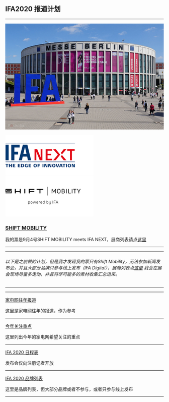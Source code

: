 ##  IFA2020 报道计划
---
[![首页图.jpg](https://github.com/Jeremiah-Y/IFA2020/blob/master/IFA%202020%20%E6%8A%A5%E9%81%93%E8%AE%A1%E5%88%92/img/%E9%A6%96%E9%A1%B5%E5%9B%BE.jpg)](https://www.ifa-berlin.com/)

 
 
 [![IFA NEXT](https://github.com/Jeremiah-Y/IFA2020/blob/master/IFA%202020%20%E6%8A%A5%E9%81%93%E8%AE%A1%E5%88%92/img/IFA_NEXT_XSTabletUpright2019.png)](https://b2b.ifa-berlin.com/IFA/IFANEXT/) [![SHIFT](https://github.com/Jeremiah-Y/IFA2020/blob/master/IFA%202020%20%E6%8A%A5%E9%81%93%E8%AE%A1%E5%88%92/img/shift_mobility_XSTabletUpright2019.png)](https://b2b.ifa-berlin.com/IFA/ConventionsConferences/Shiftautomotive/)

###  **[SHIFT MOBILITY](https://github.com/Jeremiah-Y/IFA2020/blob/master/IFA%202020%20%E6%8A%A5%E9%81%93%E8%AE%A1%E5%88%92/5%20SHIFT%20MOBILITY.md)** 
我的票是9月4号SHIFT MOBILITY meets IFA NEXT，展商列表请点[这里](https://github.com/Jeremiah-Y/IFA2020/blob/master/IFA%202020%20%E6%8A%A5%E9%81%93%E8%AE%A1%E5%88%92/list%20of%20exhibitors/List-of-Exhibitors-SHIFT-MOBILITY.pdf)


---
---
###### _以下是之前做的计划，但是我才发现我的票只有Shift Mobility，无法参加新闻发布会，并且大部分品牌只参与线上发布（IFA Digital），展商列表点[这里](https://github.com/Jeremiah-Y/IFA2020/blob/master/IFA%202020%20%E6%8A%A5%E9%81%93%E8%AE%A1%E5%88%92/list%20of%20exhibitors/List-of-Exhibitors.pdf) 我会在展会现场尽量多走动，并且将尽可能多的素材收集汇总进来。_

---
---

[家电网往年报道](https://github.com/Jeremiah-Y/IFA2020/blob/master/IFA%202020%20%E6%8A%A5%E9%81%93%E8%AE%A1%E5%88%92/1%20%E5%AE%B6%E7%94%B5%E7%BD%91%E5%BE%80%E5%B9%B4%E6%8A%A5%E9%81%93.md)

这里是家电网往年的报道，作为参考

---
[今年关注重点](https://github.com/Jeremiah-Y/IFA2020/blob/master/IFA%202020%20%E6%8A%A5%E9%81%93%E8%AE%A1%E5%88%92/2%20%E5%AE%B6%E7%94%B5%E7%BD%91%E4%BB%8A%E5%B9%B4%E6%8A%A5%E9%81%93%E9%87%8D%E7%82%B9.md)
 
 这里列出今年的家电网希望关注的重点
 
 ---
[IFA 2020 日程表](https://github.com/Jeremiah-Y/IFA2020/blob/master/IFA%202020%20%E6%8A%A5%E9%81%93%E8%AE%A1%E5%88%92/3%20IFA%202020%20%E6%97%A5%E7%A8%8B%E8%A1%A8.md)
 
发布会仅向注册记者开放
 
 ---
[IFA 2020 品牌列表](https://github.com/Jeremiah-Y/IFA2020/blob/master/IFA%202020%20%E6%8A%A5%E9%81%93%E8%AE%A1%E5%88%92/4%20IFA%202020%20%E5%93%81%E7%89%8C%E5%88%97%E8%A1%A8.md)
 
 这里是品牌列表，但大部分品牌或者不参与，或者只参与线上发布
 
 ---

 